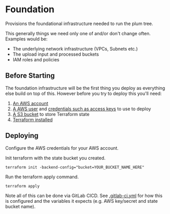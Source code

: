 # Foundation

Provisions the foundational infrastructure needed to run the plum tree.

This generally things we need only one of and/or don't change often. Examples would be:

- The underlying network infrastructure (VPCs, Subnets etc.)
- The upload input and processed buckets
- IAM roles and policies

## Before Starting

The foundation infrastructure will be the first thing you deploy as everything else build on top of this. However before you try to deploy this you'll need:

1. [An AWS account][1]
2. [A AWS user][2] and [credentials such as access keys][3] to use to deploy
3. [A S3 bucket][4] to store Terraform state
4. [Terraform installed][5]

## Deploying

Configure the AWS credentials for your AWS account.

Init terraform with the state bucket you created.

```
terraform init -backend-config="bucket=YOUR_BUCKET_NAME_HERE"
```

Run the terraform apply command.

```
terraform apply
```

Note all of this can be done via GitLab CICD. See [.gitlab-ci.yml](../.gitlab-ci.yml) for how this is configured and the variables it expects (e.g. AWS key/secret and state bucket name).


[1]: https://docs.aws.amazon.com/accounts/latest/reference/manage-acct-creating.html
[2]: https://docs.aws.amazon.com/IAM/latest/UserGuide/id_users_create.html
[3]: https://docs.aws.amazon.com/IAM/latest/UserGuide/id_credentials_access-keys.html
[4]: https://docs.aws.amazon.com/AmazonS3/latest/userguide/create-bucket-overview.html
[5]: https://developer.hashicorp.com/terraform/install?product_intent=terraform